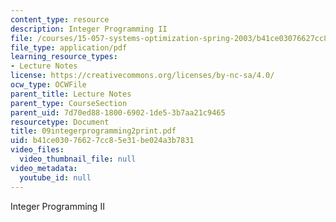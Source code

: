 ```yaml
---
content_type: resource
description: Integer Programming II
file: /courses/15-057-systems-optimization-spring-2003/b41ce03076627cc85e31be024a3b7831_09integerprogramming2print.pdf
file_type: application/pdf
learning_resource_types:
- Lecture Notes
license: https://creativecommons.org/licenses/by-nc-sa/4.0/
ocw_type: OCWFile
parent_title: Lecture Notes
parent_type: CourseSection
parent_uid: 7d70ed88-1800-6902-1de5-3b7aa21c9465
resourcetype: Document
title: 09integerprogramming2print.pdf
uid: b41ce030-7662-7cc8-5e31-be024a3b7831
video_files:
  video_thumbnail_file: null
video_metadata:
  youtube_id: null
---
```

Integer Programming II